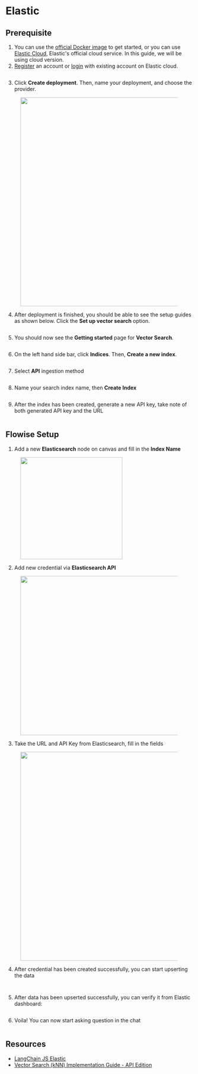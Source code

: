 # Elastic

## Prerequisite

1. You can use the [official Docker image](https://www.elastic.co/guide/en/elasticsearch/reference/current/docker.html) to get started, or you can use [Elastic Cloud](https://www.elastic.co/cloud/), Elastic's official cloud service. In this guide, we will be using cloud version.
2. [Register](https://cloud.elastic.co/registration) an account or [login](https://cloud.elastic.co/login) with existing account on Elastic cloud.

<figure><img src="../../../.gitbook/assets/elastic1.png" alt=""><figcaption></figcaption></figure>

3. Click **Create deployment**. Then, name your deployment, and choose the provider.

<figure><img src="../../../.gitbook/assets/elastic2.png" alt="" width="563"><figcaption></figcaption></figure>

4. After deployment is finished, you should be able to see the setup guides as shown below. Click the **Set up vector search** option.

<figure><img src="../../../.gitbook/assets/elastic4.png" alt=""><figcaption></figcaption></figure>

5. You should now see the **Getting started** page for **Vector Search**.

<figure><img src="../../../.gitbook/assets/elastic5.png" alt=""><figcaption></figcaption></figure>

6. On the left hand side bar, click **Indices**. Then, **Create a new index**.

<figure><img src="../../../.gitbook/assets/elastic6.png" alt=""><figcaption></figcaption></figure>

7. Select **API** ingestion method

<figure><img src="../../../.gitbook/assets/elastic7.png" alt=""><figcaption></figcaption></figure>

8. Name your search index name, then **Create Index**

<figure><img src="../../../.gitbook/assets/elastic8.png" alt=""><figcaption></figcaption></figure>

9. After the index has been created, generate a new API key, take note of both generated API key and  the URL

<figure><img src="../../../.gitbook/assets/elastic9.png" alt=""><figcaption></figcaption></figure>

## Flowise Setup

1. Add a new **Elasticsearch** node on canvas and fill in the **Index Name**

<figure><img src="../../../.gitbook/assets/elastic10.png" alt="" width="275"><figcaption></figcaption></figure>

2. Add new credential via **Elasticsearch API**

<figure><img src="../../../.gitbook/assets/elastic11.png" alt="" width="429"><figcaption></figcaption></figure>

3. Take the URL and API Key from Elasticsearch, fill in the fields

<figure><img src="../../../.gitbook/assets/elastic12.png" alt="" width="563"><figcaption></figcaption></figure>

4. After credential has been created successfully, you can start upserting the data

<figure><img src="../../../.gitbook/assets/Untitled (1) (1).png" alt=""><figcaption></figcaption></figure>

<figure><img src="../../../.gitbook/assets/elastic13.png" alt=""><figcaption></figcaption></figure>

5. After data has been upserted successfully, you can verify it from Elastic dashboard:

<figure><img src="../../../.gitbook/assets/image (7) (1).png" alt=""><figcaption></figcaption></figure>

6. Voila! You can now start asking question in the chat

<figure><img src="../../../.gitbook/assets/image (6) (1) (1).png" alt=""><figcaption></figcaption></figure>

## Resources

* [LangChain JS Elastic](https://js.langchain.com/docs/integrations/vectorstores/elasticsearch)
* [Vector Search (kNN) Implementation Guide -  API Edition](https://www.elastic.co/search-labs/blog/articles/vector-search-implementation-guide-api-edition)
